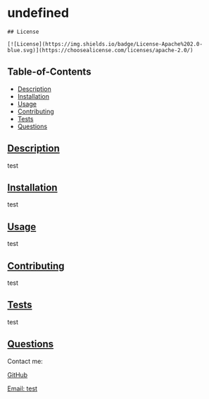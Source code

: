 
  # undefined

  
    ## License

    [![License](https://img.shields.io/badge/License-Apache%202.0-blue.svg)](https://choosealicense.com/licenses/apache-2.0/)
    

  ## Table-of-Contents

  * [Description](#description)
  * [Installation](#installation)
  * [Usage](#usage)
  * [Contributing](#contributing)
  * [Tests](#tests)
  * [Questions](#questions)

  ## [Description](#table-of-contents)

  test

  ## [Installation](#table-of-contents)

  test

  ## [Usage](#table-of-contents)

  test

  ## [Contributing](#table-of-contents)
  
  test

  ## [Tests](#table-of-contents)

  test
  
  ## [Questions](#table-of-contents)

  Contact me:

  [GitHub](https://github.com/test)
  
  [Email: test](mailto:test)
